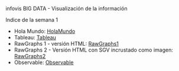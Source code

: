 infovis
BIG DATA - Visualización de la información

Indice de la semana 1

* Hola Mundo: [HolaMundo](https://laurita911.github.io/infovis/s1/holamundo.html)
* Tableau: [Tableau](https://laurita911.github.io/infovis/s1/tableau.html)
* RawGraphs 1 - versión HTML: [RawGraphs1](https://laurita911.github.io/infovis/s1/rawgraphs1.html)
* RawGraphs 2 - Versión HTML con SGV incrustado como imagen: [RawGraphs2](https://laurita911.github.io/infovis/s1/rawgraphs2.html)
* Observable: [Observable](https://laurita911.github.io/infovis/s1/observable.html)
